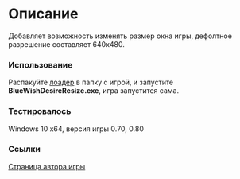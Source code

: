 # Описание
Добавляет возможность изменять размер окна игры, дефолтное разрешение составляет 640x480.

### Использование
Распакуйте [лоадер](https://github.com/LH7/BlueWishDesireResize/releases) в папку с игрой, и запустите **BlueWishDesireResize.exe**, игра запустится сама.

### Тестировалось
Windows 10 x64, версия игры 0.70, 0.80

### Ссылки
[Страница автора игры](https://twitter.com/xxgameroom)
